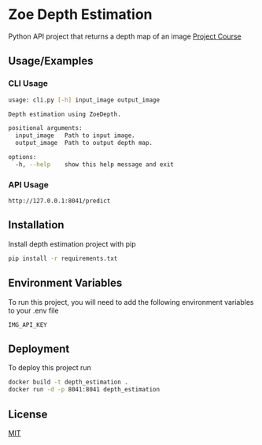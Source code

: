 # Zoe Depth Estimation

Python API project that returns a depth map of an image
[Project Course](https://superpeer.com/cobanov/collection/python) 

## Usage/Examples

### CLI Usage

```bash
usage: cli.py [-h] input_image output_image

Depth estimation using ZoeDepth.

positional arguments:
  input_image   Path to input image.
  output_image  Path to output depth map.

options:
  -h, --help    show this help message and exit
```

### API Usage

```
http://127.0.0.1:8041/predict
```

## Installation

Install depth estimation project with pip

```bash
pip install -r requirements.txt
```

## Environment Variables

To run this project, you will need to add the following environment variables to your .env file

`IMG_API_KEY`

## Deployment

To deploy this project run

```bash
docker build -t depth_estimation .
docker run -d -p 8041:8041 depth_estimation
```

## License

[MIT](https://choosealicense.com/licenses/mit/)
